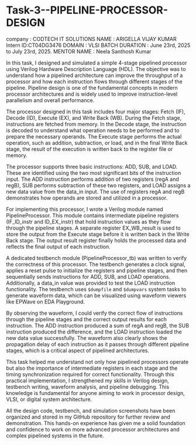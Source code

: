 # Task-3--PIPELINE-PROCESSOR-DESIGN

company : CODTECH IT SOLUTIONS 
NAME : ARIGELLA VIJAY KUMAR 
Intern ID:CT04DG3476
DOMAIN : VLSI
BATCH DURATION :  June 23rd, 2025 to July 23rd, 2025. 
MENTOR  NAME : Neela Santhosh Kumar 

In this task, I designed and simulated a simple 4-stage pipelined processor using Verilog Hardware Description Language (HDL). The objective was to understand how a pipelined architecture can improve the throughput of a processor and how each instruction flows through different stages of the pipeline. Pipeline design is one of the fundamental concepts in modern processor architectures and is widely used to improve instruction-level parallelism and overall performance.

The processor designed in this task includes four major stages: Fetch (IF), Decode (ID), Execute (EX), and Write Back (WB). During the Fetch stage, instructions are fetched from memory. In the Decode stage, the instruction is decoded to understand what operation needs to be performed and to prepare the necessary operands. The Execute stage performs the actual operation, such as addition, subtraction, or load, and in the final Write Back stage, the result of the execution is written back to the register file or memory.

The processor supports three basic instructions: ADD, SUB, and LOAD. These are identified using the two most significant bits of the instruction input. The ADD instruction performs addition of two registers (regA and regB), SUB performs subtraction of these two registers, and LOAD assigns a new data value from the data_in input. The use of registers regA and regB demonstrates how operands are stored and utilized in a processor.

For implementing this processor, I wrote a Verilog module named PipelineProcessor. This module contains intermediate pipeline registers (IF_ID_instr and ID_EX_instr) that hold instruction values as they flow through the pipeline stages. A separate register EX_WB_result is used to store the output from the Execute stage before it is written back in the Write Back stage. The output result register finally holds the processed data and reflects the final output of each instruction.

A dedicated testbench module (PipelineProcessor_tb) was written to verify the correctness of this processor. The testbench generates a clock signal, applies a reset pulse to initialize the registers and pipeline stages, and then sequentially sends instructions for ADD, SUB, and LOAD operations. Additionally, a data_in value was provided to test the LOAD instruction functionality. The testbench uses `$dumpfile` and `$dumpvars` system tasks to generate waveform data, which can be visualized using waveform viewers like EPWave on EDA Playground.

By observing the waveform, I could verify the correct flow of instructions through the pipeline stages and the correct output results for each instruction. The ADD instruction produced a sum of regA and regB, the SUB instruction produced the difference, and the LOAD instruction loaded the new data value successfully. The waveform also clearly shows the propagation delay of each instruction as it passes through different pipeline stages, which is a critical aspect of pipelined architectures.

This task helped me understand not only how pipelined processors operate but also the importance of intermediate registers in each stage and the timing synchronization required for correct functionality. Through this practical implementation, I strengthened my skills in Verilog design, testbench writing, waveform analysis, and pipeline debugging. This knowledge is fundamental for anyone aiming to work in processor design, VLSI, or digital system architecture.

All the design code, testbench, and simulation screenshots have been organized and stored in my GitHub repository for further review and demonstration. This hands-on experience has given me a solid foundation and confidence to work on more advanced processor architectures and complex pipelined systems in the future.


